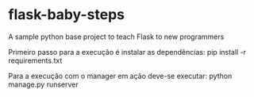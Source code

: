 # flask-baby-steps
A sample python base project to teach Flask to new programmers

Primeiro passo para a execução é instalar as dependências:
pip install -r requirements.txt

Para a execução com o manager em ação deve-se executar:
python manage.py runserver
